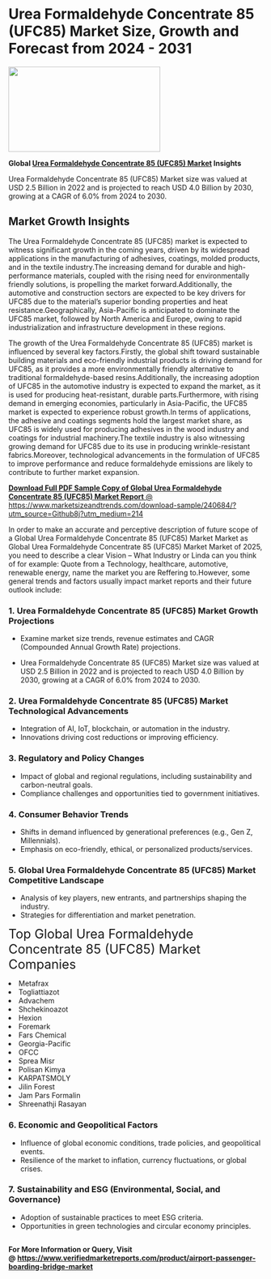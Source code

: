 <H1>Urea Formaldehyde Concentrate 85 (UFC85) Market Size, Growth and Forecast from 2024 - 2031</H1><img class="aligncenter size-medium wp-image-584254" src="https://thirdeyenews.in/wp-content/uploads/2024/09/Global-Market-Research-300x168.jpeg" alt="" width="300" height="168" /><p><strong>Global&nbsp;<a href="https://www.marketsizeandtrends.com/download-sample/240684/?utm_source=Github8j?utm_medium=214">Urea Formaldehyde Concentrate 85 (UFC85) Market</a> Insights</strong></p><p>Urea Formaldehyde Concentrate 85 (UFC85) Market size was valued at USD 2.5 Billion in 2022 and is projected to reach USD 4.0 Billion by 2030, growing at a CAGR of 6.0% from 2024 to 2030.</p><p><h2>Market Growth Insights</h2> <p>The Urea Formaldehyde Concentrate 85 (UFC85) market is expected to witness significant growth in the coming years, driven by its widespread applications in the manufacturing of adhesives, coatings, molded products, and in the textile industry.The increasing demand for durable and high-performance materials, coupled with the rising need for environmentally friendly solutions, is propelling the market forward.Additionally, the automotive and construction sectors are expected to be key drivers for UFC85 due to the material’s superior bonding properties and heat resistance.Geographically, Asia-Pacific is anticipated to dominate the UFC85 market, followed by North America and Europe, owing to rapid industrialization and infrastructure development in these regions.</p> <p><a href="#"></a></p> <p>The growth of the Urea Formaldehyde Concentrate 85 (UFC85) market is influenced by several key factors.Firstly, the global shift toward sustainable building materials and eco-friendly industrial products is driving demand for UFC85, as it provides a more environmentally friendly alternative to traditional formaldehyde-based resins.Additionally, the increasing adoption of UFC85 in the automotive industry is expected to expand the market, as it is used for producing heat-resistant, durable parts.Furthermore, with rising demand in emerging economies, particularly in Asia-Pacific, the UFC85 market is expected to experience robust growth.In terms of applications, the adhesive and coatings segments hold the largest market share, as UFC85 is widely used for producing adhesives in the wood industry and coatings for industrial machinery.The textile industry is also witnessing growing demand for UFC85 due to its use in producing wrinkle-resistant fabrics.Moreover, technological advancements in the formulation of UFC85 to improve performance and reduce formaldehyde emissions are likely to contribute to further market expansion.</p> <p><a href="#"></p><p><span class=""><strong>Download Full PDF Sample Copy of Global Urea Formaldehyde Concentrate 85 (UFC85) Market Report</strong> @ <a href="https://www.marketsizeandtrends.com/download-sample/240684/?utm_source=Github8j?utm_medium=214" target="_blank">https://www.marketsizeandtrends.com/download-sample/240684/?utm_source=Github8j?utm_medium=214</a></span></p><p>In order to make an accurate and perceptive description of future scope of a Global&nbsp;Urea Formaldehyde Concentrate 85 (UFC85) Market Market as Global&nbsp;Urea Formaldehyde Concentrate 85 (UFC85) Market Market of 2025, you need to describe a clear Vision &ndash; What Industry or Linda can you think of for example: Quote from a Technology, healthcare, automotive, renewable energy, name the market you are Reffering to.However, some general trends and factors usually impact market reports and their future outlook include:</p><h3>1.&nbsp;<strong>Urea Formaldehyde Concentrate 85 (UFC85) Market Growth Projections</strong></h3><ul><li>Examine market size trends, revenue estimates and CAGR (Compounded Annual Growth Rate) projections.</li><li><p>Urea Formaldehyde Concentrate 85 (UFC85) Market size was valued at USD 2.5 Billion in 2022 and is projected to reach USD 4.0 Billion by 2030, growing at a CAGR of 6.0% from 2024 to 2030.</p></li></ul><h3>2.&nbsp;<strong>Urea Formaldehyde Concentrate 85 (UFC85) Market Technological Advancements</strong></h3><ul><li>Integration of AI, IoT, blockchain, or automation in the industry.</li><li>Innovations driving cost reductions or improving efficiency.</li></ul><h3>3.&nbsp;<strong>Regulatory and Policy Changes</strong></h3><ul><li>Impact of global and regional regulations, including sustainability and carbon-neutral goals.</li><li>Compliance challenges and opportunities tied to government initiatives.</li></ul><h3>4.&nbsp;<strong>Consumer Behavior Trends</strong></h3><ul><li>Shifts in demand influenced by generational preferences (e.g., Gen Z, Millennials).</li><li>Emphasis on eco-friendly, ethical, or personalized products/services.</li></ul><h3>5.&nbsp;<strong>Global Urea Formaldehyde Concentrate 85 (UFC85) Market Competitive Landscape</strong></h3><ul><li>Analysis of key players, new entrants, and partnerships shaping the industry.</li><li>Strategies for differentiation and market penetration.</li></ul><p data-pm-slice="1 1 []"><span style="color: inherit; font-family: inherit; font-size: 25px;">Top Global Urea Formaldehyde Concentrate 85 (UFC85) Market Companies</span></p><div class="" data-test-id=""><p><li>Metafrax</li><li> Togliattiazot</li><li> Advachem</li><li> Shchekinoazot</li><li> Hexion</li><li> Foremark</li><li> Fars Chemical</li><li> Georgia-Pacific</li><li> OFCC</li><li> Sprea Misr</li><li> Polisan Kimya</li><li> KARPATSMOLY</li><li> Jilin Forest</li><li> Jam Pars Formalin</li><li> Shreenathji Rasayan</li></p></div><h3>6.&nbsp;<strong>Economic and Geopolitical Factors</strong></h3><ul><li>Influence of global economic conditions, trade policies, and geopolitical events.</li><li>Resilience of the market to inflation, currency fluctuations, or global crises.</li></ul><h3>7.&nbsp;<strong>Sustainability and ESG (Environmental, Social, and Governance)</strong></h3><ul><li>Adoption of sustainable practices to meet ESG criteria.</li><li>Opportunities in green technologies and circular economy principles.</li></ul><h2><strong style="font-size: 14px;">For More Information or Query, Visit @&nbsp;</strong><a style="background-color: #ffffff; font-size: 14px;" href="https://www.marketsizeandtrends.com/report/urea-formaldehyde-concentrate-85-ufc85-market/" target="_blank">https://www.verifiedmarketreports.com/product/airport-passenger-boarding-bridge-market</a></h2>